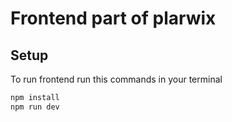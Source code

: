 # Frontend part of plarwix

## Setup

To run frontend run this commands in your terminal

```bash
npm install
npm run dev
```
